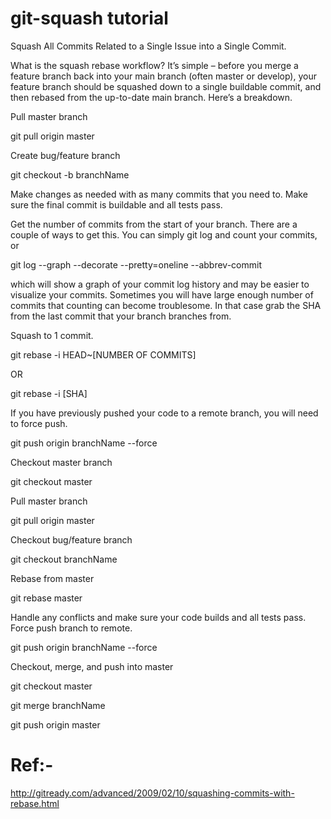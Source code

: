 # git-squash tutorial

Squash All Commits Related to a Single Issue into a Single Commit.

What is the squash rebase workflow?
It’s simple – before you merge a feature branch back into your main branch (often master or develop), your feature branch should be squashed down to a single buildable commit, and then rebased from the up-to-date main branch. Here’s a breakdown.

Pull master branch

git pull origin master

Create bug/feature branch

git checkout -b branchName

Make changes as needed with as many commits that you need to. Make sure the final commit is buildable and all tests pass.

Get the number of commits from the start of your branch. There are a couple of ways to get this. You can simply git log and count your commits, or

git log --graph --decorate --pretty=oneline --abbrev-commit

which will show a graph of your commit log history and may be easier to visualize your commits. Sometimes you will have large enough number of commits that counting can become troublesome. In that case grab the SHA from the last commit that your branch branches from.

Squash to 1 commit.

git rebase -i HEAD~[NUMBER OF COMMITS]

OR

git rebase -i [SHA]

If you have previously pushed your code to a remote branch, you will need to force push.

git push origin branchName --force

Checkout master branch

git checkout master

Pull master branch

git pull origin master

Checkout bug/feature branch

git checkout branchName

Rebase from master

git rebase master

Handle any conflicts and make sure your code builds and all tests pass. Force push branch to remote.

git push origin branchName --force

Checkout, merge, and push into master

git checkout master

git merge branchName

git push origin master


# Ref:-
http://gitready.com/advanced/2009/02/10/squashing-commits-with-rebase.html

